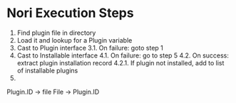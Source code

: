 # Nori Execution Steps


1. Find plugin file in directory
2. Load it and lookup for a Plugin variable
3. Cast to Plugin interface
3.1. On failure: goto step 1
4. Cast to Installable interface
4.1. On failure: go to step 5
4.2. On success: extract plugin installation record
4.2.1. If plugin not installed, add to list of installable plugins
5. 







Plugin.ID -> file
File -> Plugin.ID